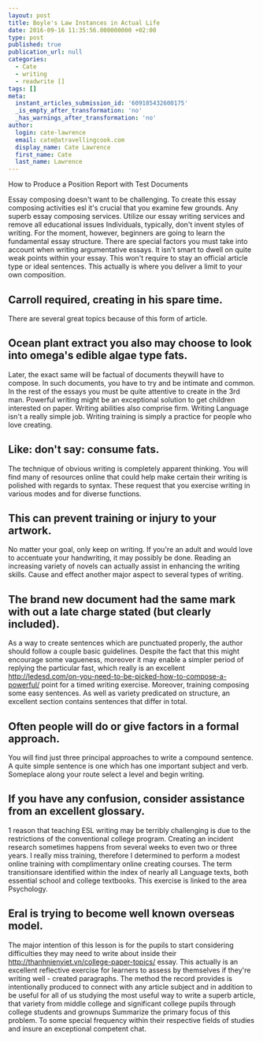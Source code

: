 ```yaml
---
layout: post
title: Boyle's Law Instances in Actual Life
date: 2016-09-16 11:35:56.000000000 +02:00
type: post
published: true
publication_url: null
categories:
  - Cate
  - writing
  - readwrite []
tags: []
meta:
  instant_articles_submission_id: '609185432600175'
  _is_empty_after_transformation: 'no'
  _has_warnings_after_transformation: 'no'
author:
  login: cate-lawrence
  email: cate@atravellingcook.com
  display_name: Cate Lawrence
  first_name: Cate
  last_name: Lawrence
---
```

How to Produce a Position Report with Test Documents

Essay composing doesn't want to be challenging. To create this essay
composing activities esl it's crucial that you examine few grounds. Any
superb essay composing services. Utilize our essay writing services and
remove all educational issues Individuals, typically, don't invent
styles of writing. For the moment, however, beginners are going to learn
the fundamental essay structure. There are special factors you must take
into account when writing argumentative essays. It isn't smart to dwell
on quite weak points within your essay. This won't require to stay an
official article type or ideal sentences. This actually is where you
deliver a limit to your own composition.

Carroll required, creating in his spare time.
---------------------------------------------

There are several great topics because of this form of article.

Ocean plant extract you also may choose to look into omega's edible algae type fats.
------------------------------------------------------------------------------------

Later, the exact same will be factual of documents theywill have to
compose. In such documents, you have to try and be intimate and common.
In the rest of the essays you must be quite attentive to create in the
3rd man. Powerful writing might be an exceptional solution to get
children interested on paper. Writing abilities also comprise firm.
Writing Language isn't a really simple job. Writing training is simply a
practice for people who love creating.

Like: don't say: consume fats.
------------------------------

The technique of obvious writing is completely apparent thinking. You
will find many of resources online that could help make certain their
writing is polished with regards to syntax. These request that you
exercise writing in various modes and for diverse functions.

This can prevent training or injury to your artwork.
----------------------------------------------------

No matter your goal, only keep on writing. If you're an adult and would
love to accentuate your handwriting, it may possibly be done. Reading an
increasing variety of novels can actually assist in enhancing the
writing skills. Cause and effect another major aspect to several types
of writing.

The brand new document had the same mark with out a late charge stated (but clearly included).
----------------------------------------------------------------------------------------------

As a way to create sentences which are punctuated properly, the author
should follow a couple basic guidelines. Despite the fact that this
might encourage some vagueness, moreover it may enable a simpler period
of replying the particular fast, which really is an excellent
http://ledesd.com/on-you-need-to-be-picked-how-to-compose-a-powerful/
point for a timed writing exercise. Moreover, training composing some
easy sentences. As well as variety predicated on structure, an excellent
section contains sentences that differ in total.

Often people will do or give factors in a formal approach.
----------------------------------------------------------

You will find just three principal approaches to write a compound
sentence. A quite simple sentence is one which has one important subject
and verb. Someplace along your route select a level and begin writing.

If you have any confusion, consider assistance from an excellent glossary.
--------------------------------------------------------------------------

1 reason that teaching ESL writing may be terribly challenging is due to
the restrictions of the conventional college program. Creating an
incident research sometimes happens from several weeks to even two or
three years. I really miss training, therefore I determined to perform a
modest online training with complimentary online creating courses. The
term transitionsare identified within the index of nearly all Language
texts, both essential school and college textbooks. This exercise is
linked to the area Psychology.

Eral is trying to become well known overseas model.
---------------------------------------------------

The major intention of this lesson is for the pupils to start
considering difficulties they may need to write about inside their
http://thanhnienviet.vn/college-paper-topics/ essay. This actually is an
excellent reflective exercise for learners to assess by themselves if
they're writing well - created paragraphs. The method the record
provides is intentionally produced to connect with any article subject
and in addition to be useful for all of us studying the most useful way
to write a superb article, that variety from middle college and
significant college pupils through college students and grownups
Summarize the primary focus of this problem. To some special frequency
within their respective fields of studies and insure an exceptional
competent chat.
